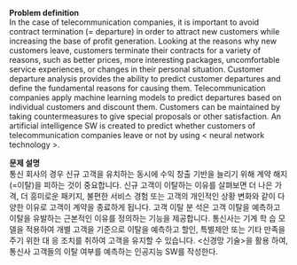 **Problem definition**\
In the case of telecommunication companies, it is important to avoid contract termination (= departure) in order to attract new customers while increasing the base of profit generation.
Looking at the reasons why new customers leave, customers terminate their contracts for a variety of reasons, such as better prices, more interesting packages, uncomfortable service experiences,
or changes in their personal situation. Customer departure analysis provides the ability to predict customer departures and define the fundamental reasons for causing them.
Telecommunication companies apply machine learning models to predict departures based on individual customers and discount them. 
Customers can be maintained by taking countermeasures to give special proposals or other satisfaction.
An artificial intelligence SW is created to predict whether customers of telecommunication companies leave or not by using < neural network technology >.

**문제 설명**\
통신 회사의 경우 신규 고객을 유치하는 동시에 수익 창출 기반을 늘리기 위해 계약 해지(=이탈)을 피하는 것이 중요합니다.
신규 고객이 이탈하는 이유를 살펴보면 더 나은 가격, 더 흥미로운 패키지, 불편한 서비스 경험 또는 고객의 개인적인 상황 변화와 같이 다양한 이유로 고객이 계약을 종료하게 됩니다.
고객 이탈 분 석은 고객 이탈을 예측하고 이탈을 유발하는 근본적인 이유를 정의하는 기능을 제공합니다. 통신사는 기계 학 습 모델을 적용하여 개별 고객을 기준으로 이탈을 예측하고 할인, 
특별제안 또는 기타 만족을 주기 위한 대 응 조치를 취하여 고객을 유지할 수 있습니다. <신경망 기술>을 활용 하여, 통신사 고객들의 이탈 여부를 예측하는 인공지능 SW를 작성한다.
